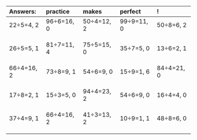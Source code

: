 | Answers: | practice | makes | perfect | ! |
| :--- | :--- | :--- | :--- | :--- |
| 22÷5=4, 2 | 96÷6=16, 0 | 50÷4=12, 2 | 99÷9=11, 0 | 50÷8=6, 2 | 
|   |   |   |   |   | 
|   |   |   |   |   | 
|   |   |   |   |   | 
| 26÷5=5, 1 | 81÷7=11, 4 | 75÷5=15, 0 | 35÷7=5, 0 | 13÷6=2, 1 | 
|   |   |   |   |   | 
|   |   |   |   |   | 
|   |   |   |   |   | 
| 66÷4=16, 2 | 73÷8=9, 1 | 54÷6=9, 0 | 15÷9=1, 6 | 84÷4=21, 0 | 
|   |   |   |   |   | 
|   |   |   |   |   | 
|   |   |   |   |   | 
| 17÷8=2, 1 | 15÷3=5, 0 | 94÷4=23, 2 | 54÷6=9, 0 | 16÷4=4, 0 | 
|   |   |   |   |   | 
|   |   |   |   |   | 
|   |   |   |   |   | 
| 37÷4=9, 1 | 66÷4=16, 2 | 41÷3=13, 2 | 10÷9=1, 1 | 48÷8=6, 0 | 
|   |   |   |   |   | 
|   |   |   |   |   | 
|   |   |   |   |   | 
